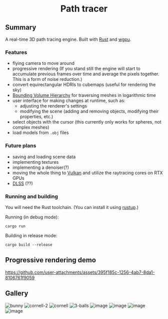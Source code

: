 <h1 align="center">Path tracer</h1>

## Summary

A real-time 3D path tracing engine. Built with
[Rust](https://www.rust-lang.org/) and [wgpu](https://wgpu.rs/).

### Features

- flying camera to move around
- progressive rendering (If you stand still the engine will start to accumulate
  previous frames over time and average the pixels together. This is a form of noise reduction.)
- convert equirectangular HDRIs to cubemaps (useful for rendering the sky)
- [Bounding Volume Hierarchy](https://en.wikipedia.org/wiki/Bounding_volume_hierarchy) for traversing meshes in logarithmic time
- user interface for making changes at runtime, such as:
  - adjusting the renderer's settings
  - modifying the scene (adding and removing objects, modifying their
    properties, etc.)
- select objects with the cursor (this currently only works for spheres, not complex meshes)
- load models from `.obj` files

### Future plans

- saving and loading scene data
- implementing textures
- implementing a denoiser(?)
- moving the whole thing to [Vulkan](https://www.vulkan.org/) and utilize the raytracing cores on RTX GPUs
- [DLSS](https://www.nvidia.com/en-eu/geforce/technologies/dlss/) (??)

### Running and building

You will need the Rust toolchain. (You can install it using
[rustup](https://rustup.rs).)

Running (in debug mode):

```
cargo run
```

Building in release mode:

```
cargo build --release
```

## Progressive rendering demo
https://github.com/user-attachments/assets/395f185c-1256-4ab7-8da1-8106761f9059

## Gallery
![bunny](https://github.com/landris006/path-tracer/assets/92788715/fffb3be0-3318-46c0-a111-ab9db1061308)
![cornell-2](https://github.com/landris006/path-tracer/assets/92788715/28329748-8de9-4b88-b15d-da986cd2ccd0)
![cornell](https://github.com/landris006/path-tracer/assets/92788715/c202ea74-76f5-40c3-9be7-09a71c1e387b)
![3-balls](https://github.com/landris006/path-tracer/assets/92788715/2aee6573-77cd-4efa-8e80-d960032b1db6)
![image](https://github.com/landris006/path-tracer/assets/92788715/804ac2ed-2b83-48ac-b1d0-95a4d186bac2)
![image](https://github.com/landris006/path-tracer/assets/92788715/7e3d4df4-8721-4317-ac11-88ad56bb89b0)
![image](https://github.com/landris006/path-tracer/assets/92788715/22e250aa-ca1c-433d-adf6-8841d4fdcd0a)
![image](https://github.com/landris006/path-tracer/assets/92788715/c6a18880-c1f0-4db7-a8ae-01f7b149422f)
